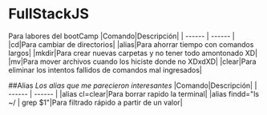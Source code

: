 # FullStackJS
Para labores del bootCamp
|Comando|Descripción|
| ------ | ------ |
|cd|Para cambiar de directorios|
|alias|Para ahorrar tiempo con comandos largos|
|mkdir|Para crear nuevas carpetas y no tener todo amontonado XD|
|mv|Para mover archivos cuando los hiciste donde no XDxdXD|
|clear|Para eliminar los intentos fallidos de comandos mal ingresados|

##Alias
_Los alias que me parecieron interesantes_
|Comando|Descripción|
| ------ | ------ |
|alias cl=clear|Para borrar rapido la terminal|
|alias findd="ls ~/ | grep $1"|Para filtrado rápido a partir de un valor|

